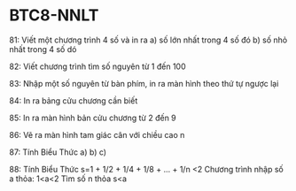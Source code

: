 # BTC8-NNLT
81: Viết một chương trình 4 số và in ra 
    a) số lớn nhất trong 4 số đó
    b) số nhỏ nhất trong 4 số dó
  
82: Viết chương trình tìm số nguyên từ 1 đến 100

83: Nhập một số nguyên từ bàn phím, in ra màn hình theo thứ tự ngược lại

84: In ra bảng cửu chương cần biết

85: In ra màn hình bản cửu chương từ 2 đến 9

86: Vẽ ra màn hình tam giác cân với chiều cao n

87: Tính Biểu Thức
    a)
    b)
    c)

88: Tính Biểu Thức s=1 + 1/2 + 1/4 + 1/8 + ... + 1/n <2
    Chương trình nhập số a thỏa: 1<a<2
    Tìm số n thỏa s<a
